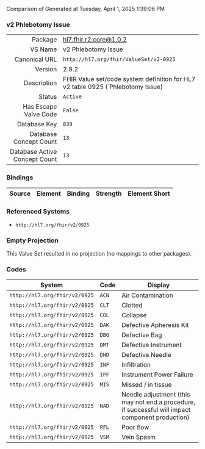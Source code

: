Comparison of 
Generated at Tuesday, April 1, 2025 1:39:06 PM

### v2 Phlebotomy Issue

|      |     |
| ---: | --- |
| Package | hl7.fhir.r2.core@1.0.2 |
| VS Name | v2 Phlebotomy Issue |
| Canonical URL | `http://hl7.org/fhir/ValueSet/v2-0925` |
| Version | 2.8.2 |
| Description | FHIR Value set/code system definition for HL7 v2 table 0925 ( Phlebotomy Issue) |
| Status | `Active` |
| Has Escape Valve Code | `False` |
| Database Key | `839` |
| Database Concept Count | `13` |
| Database Active Concept Count | `13` |
### Bindings

| Source | Element | Binding | Strength | Element Short |
| ------ | ------- | ------- | -------- | ------------- |

### Referenced Systems

* `http://hl7.org/fhir/v2/0925`
### Empty Projection

This Value Set resulted in no projection (no mappings to other packages).

### Codes

| System | Code | Display |
| ------ | ---- | ------- |
| `http://hl7.org/fhir/v2/0925` | `ACN` | Air Contamination |
| `http://hl7.org/fhir/v2/0925` | `CLT` | Clotted |
| `http://hl7.org/fhir/v2/0925` | `COL` | Collapse |
| `http://hl7.org/fhir/v2/0925` | `DAK` | Defective Apheresis Kit |
| `http://hl7.org/fhir/v2/0925` | `DBG` | Defective Bag |
| `http://hl7.org/fhir/v2/0925` | `DMT` | Defective Instrument |
| `http://hl7.org/fhir/v2/0925` | `DND` | Defective Needle |
| `http://hl7.org/fhir/v2/0925` | `INF` | Infiltration |
| `http://hl7.org/fhir/v2/0925` | `IPF` | Instrument Power Failure |
| `http://hl7.org/fhir/v2/0925` | `MIS` | Missed / in tissue |
| `http://hl7.org/fhir/v2/0925` | `NAD` | Needle adjustment (this may not end a procedure, if successful will impact component production) |
| `http://hl7.org/fhir/v2/0925` | `PFL` | Poor flow |
| `http://hl7.org/fhir/v2/0925` | `VSM` | Vein Spasm |
